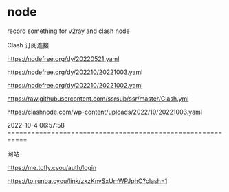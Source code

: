 # node
record something for v2ray and clash node


Clash 订阅连接

https://nodefree.org/dy/20220521.yaml

https://nodefree.org/dy/202210/20221003.yaml

https://nodefree.org/dy/202210/20221002.yaml

https://raw.githubusercontent.com/ssrsub/ssr/master/Clash.yml

https://clashnode.com/wp-content/uploads/2022/10/20221003.yaml

2022-10-4 06:57:58 ===========================================================

网站

https://me.tofly.cyou/auth/login

https://to.runba.cyou/link/zxzKnvSxUmWPJphO?clash=1
